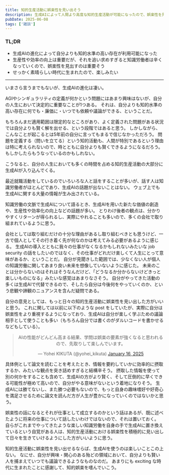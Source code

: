 ```yaml
---
title: 知的生産活動に娯楽性を見い出そう
description: 生成AIによって人間より高度な知的生産活動が可能になったので、娯楽性を見出さないと知的生産活動はやっていけないと考えたりした内容をまとめたブログ記事。
pubDate: 2025-06-08
tags: ['雑談']
---
```



### TL;DR
- 生成AIの進化によって自分よりも知的水準の高い存在が利用可能になった
- 生産性や効率の向上は重要だが、それを追い求めすぎると知識労働者は辛くなっていくので、娯楽性を見出すのは重要そう
- せっかく素晴らしい時代に生まれたので、楽しみたい
---

いまさら言うまでもないが、生成AIの進化は凄い。

AGIやシンギュラリティの定義が何かという問題にはあまり興味はないが、自分の人生において決定的に重要なことが1つある。
それは、自分よりも知的水準の高い存在に何でも・廉価に・いつでも依頼や議論ができる、ということだ。

もちろんまだ適用範囲は限定的なところがあり、よく定義された問題がある状況では自分よりも賢く解を出せる、という段階ではあると思う。
しかしながら、こんなことが起こるとは5年前の自分に言ってもまるで信じなかっただろう。
問題を定義する（問いを立てる）という知的活動も、人間が特別であるという理由は特に考えられないので、時とともに自分よりも賢くできるようになるだろう。
もしかしたらもうなっているのかもしれない。

こうなると、自分の人生においても多くの時間を占める知的生産活動の大部分に生成AIが入り込んでくる。

最近就職活動をしているのでいろいろな人と話をすることが多いが、話す人は知識労働者がほとんどであり、生成AIの話題が出ないことはない。
ウェブ上でも生成AIに関する大量の情報が生み出されている。

知識労働の文脈で生成AIについて語るとき、生成AIを用いた新たな価値の創造や、生産性や効率化の向上などの話題が多い。
とりわけ後者の観点は、分かりやすくリターンが得られるし、実際にやれることも多いので、多くの会社で取り組まれているように思う。

会社としては取り組むだけの十分な理由があるし取り組むべきとも思うけど、一方で個人としてその行き着く先が何なのかは考えてみる必要があるように感じる。
生成AIの導入とともに我々の仕事がなくなるかもしれないみたいな job security の話をしたいのではなく、その仕事がどれだけ楽しくて人生にとって意味があるか、ということだ。
自分が見聞きした範囲では、少なくない人が個人の知識労働に関してあまり良い未来を想像していないように感じた。
未来のことは分からないのはそれはそうなんだけど、「どうなるか分からないけどきっと楽しいものになる」みたいな感覚はあまりなさそう。
自分がやってきた活動の多くは生成AIで代替できるので、そしたら自分は今後何をやっていくのか、という悲観や諦観のニュアンスを含んだ疑問である。

自分の意見としては、もっと日々の知的生産活動に娯楽性を見い出した方がいいと思う。
これに関しては以前に以下のような post をしていたが、実際に自分は娯楽性をより重視するようになっており、生成AIは自分が楽しく学ぶための議論相手として使うことも多い（もちろん自分では書くのがダルいコードを書かせるなどもしている）。

<center>
<blockquote class="twitter-tweet"><p lang="ja" dir="ltr">AIの性能がどんどん高まる結果、学問は娯楽の要素が強くなると思われるので、先取りして楽しんでいます。</p>&mdash; Yohei KIKUTA (@yohei_kikuta) <a href="https://twitter.com/yohei_kikuta/status/1879888967082164565?ref_src=twsrc%5Etfw">January 16, 2025</a></blockquote> <script async src="https://platform.twitter.com/widgets.js" charset="utf-8"></script>
</center>

具体例として論文を読むことを考えたとき、情報を要約していかに効率的に摂取するか、みたいな観点を突き詰めすぎると結構辛そう。
摂取した情報を使って別の何かをすることも含めて、生成AIの方がより賢く、そして圧倒的に早くできる可能性が極めて高いので、自分がやる意味がないという着地になりそう。
生成AIには勝てないし、また勝つ必要もないので、もっと自身の趣味嗜好や好奇心を満足させるために論文を読んだ方が人生が豊かになっていくのではないかと思う。

娯楽性の話になるとそれが仕事として成立するのかという話はあるが、既に述べたように将来の仕事について話したいわけではないので、それは置いておく。
自らがこれまでやってきたような楽しい知識労働を自身の手で生成AIに置き換えているという自覚がある人は、知的生産活動における娯楽性を積極的に見い出して日々を生きていけるようにした方がいいように思う。

知的生産活動に娯楽性を見い出せるならば、生成AIを使うのは楽しいことこの上ない。
なにせ、自分が興味・関心のある殆どの領域において、自分よりも賢い人を捕まえていつでも議論できるようなものなのだ。
あまりにも exciting な時代に生まれたことに感謝して、知的娯楽を嗜んでいこう。
